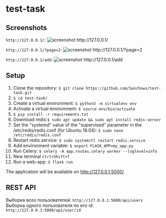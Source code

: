 # test-task

## Screenshots
`http://127.0.0.1/`:
![](https://sun9-32.userapi.com/c855536/v855536779/1d494e/fdpWw1MLkcQ.jpg "screenshot http://127.0.0.1/")

`http://127.0.0.1/?page=2`:
![](https://sun9-67.userapi.com/c855536/v855536779/1d4944/N2XjYHqY5eU.jpg "screenshot http://127.0.0.1/?page=2")

`http://127.0.0.1/add`:
![](https://sun9-4.userapi.com/c855536/v855536779/1d493a/be5LIObQ9_s.jpg "screenshot http://127.0.0.1/add")

## Setup
1. Clone the repository: `$ git clone https://github.com/Sanchows/test-task.git`
2. `$ cd test-task/`
3. Create a virtual environment: `$ python3 -m virtualenv env`
4. Activate a virtual environment: `$ source env/bin/activate`
5. `$ pip install -r requirements.txt`
6. Download redis:`$ sudo apt update && sudo apt install redis-server`
7. Set the "systemd" value of the "supervised" parameter in the /etc/redis/redis.conf (for Ubuntu 18.04): `$ sudo nano /etc/redis/redis.conf`
8. Restart redis.service: `$ sudo systemctl restart redis.service`
9. Add environment variable: `$ export FLASK_APP=my_app.py`
10. Run Celery: `$ celery -A app.routes.celery worker --loglevel=info`
11. New terminal `Ctrl+Shift+T`
12. Run a web-app: `$ flask run`

The application will be available on http://127.0.0.1:5000/

## REST API
Выборка всех пользователей: `http://127.0.0.1:5000/api/users`
<br>
Выборка одного пользователя по его id: `http://127.0.0.1:5000/api/user/id`